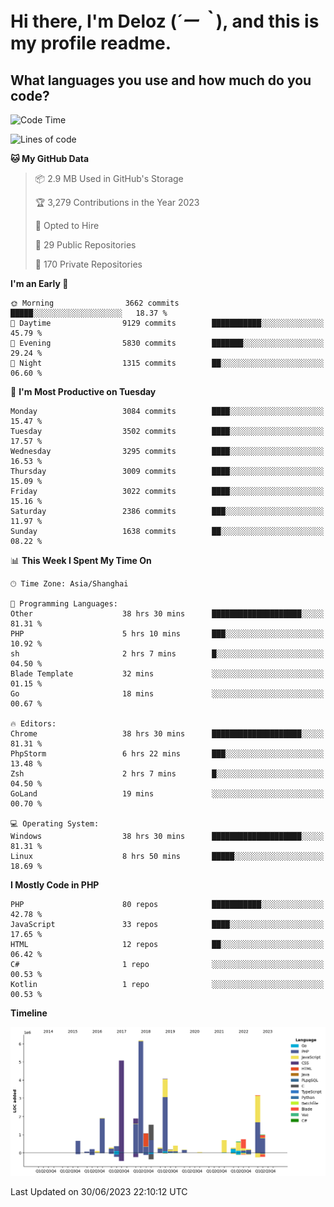 # **Hi there, I'm Deloz (*´ー｀*), and this is my profile readme.**

## **What languages you use and how much do you code?**

<!--START_SECTION:waka-->
![Code Time](http://img.shields.io/badge/Code%20Time-1%2C787%20hrs%2023%20mins-blue)

![Lines of code](https://img.shields.io/badge/From%20Hello%20World%20I%27ve%20Written-31.1%20million%20lines%20of%20code-blue)

**🐱 My GitHub Data** 

> 📦 2.9 MB Used in GitHub's Storage 
 > 
> 🏆 3,279 Contributions in the Year 2023
 > 
> 💼 Opted to Hire
 > 
> 📜 29 Public Repositories 
 > 
> 🔑 170 Private Repositories 
 > 
**I'm an Early 🐤** 

```text
🌞 Morning                3662 commits        █████░░░░░░░░░░░░░░░░░░░░   18.37 % 
🌆 Daytime                9129 commits        ███████████░░░░░░░░░░░░░░   45.79 % 
🌃 Evening                5830 commits        ███████░░░░░░░░░░░░░░░░░░   29.24 % 
🌙 Night                  1315 commits        ██░░░░░░░░░░░░░░░░░░░░░░░   06.60 % 
```
📅 **I'm Most Productive on Tuesday** 

```text
Monday                   3084 commits        ████░░░░░░░░░░░░░░░░░░░░░   15.47 % 
Tuesday                  3502 commits        ████░░░░░░░░░░░░░░░░░░░░░   17.57 % 
Wednesday                3295 commits        ████░░░░░░░░░░░░░░░░░░░░░   16.53 % 
Thursday                 3009 commits        ████░░░░░░░░░░░░░░░░░░░░░   15.09 % 
Friday                   3022 commits        ████░░░░░░░░░░░░░░░░░░░░░   15.16 % 
Saturday                 2386 commits        ███░░░░░░░░░░░░░░░░░░░░░░   11.97 % 
Sunday                   1638 commits        ██░░░░░░░░░░░░░░░░░░░░░░░   08.22 % 
```


📊 **This Week I Spent My Time On** 

```text
🕑︎ Time Zone: Asia/Shanghai

💬 Programming Languages: 
Other                    38 hrs 30 mins      ████████████████████░░░░░   81.31 % 
PHP                      5 hrs 10 mins       ███░░░░░░░░░░░░░░░░░░░░░░   10.92 % 
sh                       2 hrs 7 mins        █░░░░░░░░░░░░░░░░░░░░░░░░   04.50 % 
Blade Template           32 mins             ░░░░░░░░░░░░░░░░░░░░░░░░░   01.15 % 
Go                       18 mins             ░░░░░░░░░░░░░░░░░░░░░░░░░   00.67 % 

🔥 Editors: 
Chrome                   38 hrs 30 mins      ████████████████████░░░░░   81.31 % 
PhpStorm                 6 hrs 22 mins       ███░░░░░░░░░░░░░░░░░░░░░░   13.48 % 
Zsh                      2 hrs 7 mins        █░░░░░░░░░░░░░░░░░░░░░░░░   04.50 % 
GoLand                   19 mins             ░░░░░░░░░░░░░░░░░░░░░░░░░   00.70 % 

💻 Operating System: 
Windows                  38 hrs 30 mins      ████████████████████░░░░░   81.31 % 
Linux                    8 hrs 50 mins       █████░░░░░░░░░░░░░░░░░░░░   18.69 % 
```

**I Mostly Code in PHP** 

```text
PHP                      80 repos            ███████████░░░░░░░░░░░░░░   42.78 % 
JavaScript               33 repos            ████░░░░░░░░░░░░░░░░░░░░░   17.65 % 
HTML                     12 repos            ██░░░░░░░░░░░░░░░░░░░░░░░   06.42 % 
C#                       1 repo              ░░░░░░░░░░░░░░░░░░░░░░░░░   00.53 % 
Kotlin                   1 repo              ░░░░░░░░░░░░░░░░░░░░░░░░░   00.53 % 
```



**Timeline**

![Lines of Code chart](https://raw.githubusercontent.com/deloz/deloz/main/assets/bar_graph.png)


 Last Updated on 30/06/2023 22:10:12 UTC
<!--END_SECTION:waka-->
